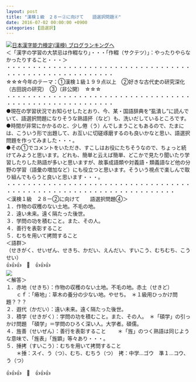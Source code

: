 ```yaml
---
layout: post
title: "漢検１級　２８ー②に向けて　　語選択問題④"
date: 2016-07-02 00:00:00 +0900
categories: [語選択]
---
```


[![](/syuusyuu9701/assets/images/漢検１級-２８ー②に向けて-語選択問題④-br_c_3028_1.gif)](http://blog.with2.net/link.php?1659096:3028 "日本漢字能力検定(漢検) ブログランキングへ")[日本漢字能力検定(漢検) ブログランキングへ](http://blog.with2.net/link.php?1659096:3028)  
＜「漢字の学習の大禁忌は作輟なり」・・・「作輟（サクテツ）」：やったりやらなかったりすること・・・＞  
・・・・・・・・・・・・・・・・・・・・・・・・・・・・・・・・・・・・・・・・・・・・・・・・・・・・・・・・・  
☆☆☆今年のテーマ：①漢検１級１９９点以上　②好きな古代史の研究深化（古田説の研究）　③（非公開）　☆☆☆　　  
・・・・・・・・・・・・・・・・・・・・・・・・・・・・・・・・・・・・・・・・・・・・・・・・・・・・・・・・・  
●現在の学習状況でお知らせしたとおり、今、某・国語辞典を“虱潰し”に読んでいて、語選択問題になりそうな熟語抔（など）も、洗いだしているところです。  
●時間が非常にかかるのと、少し倦（う）んでしまうこともあるので、たまには、こういう形で出題して、お互いに切磋琢磨するのも良いかなと思い、語選択問題を作ってみました・・・。  
●その①でコメントをいただき、すこしはお役にたちそうなので、ちょっと続けてみようと思います。どれも、簡単と云えば簡単、どこかで見たり聞いたり学習したりした熟語が多いと思いますが、故事成語類や対義語・類義語など他の分野の学習（語彙の増加など）にも役立つと思います。そういう視点で楽しんで取り組んでもらうと良いと思います・・・。  
・・・・・・・・・・・・・・・・・・・・・・・・・・・・・・・・・・・・・・・・・・・・・・・・・・・・・・・・・・・・・・・・・・・・・  
＜漢検１級　２８ー②に向けて　　語選択問題④＞  
１．作物の収穫のない土地。不毛の地。  
２．遠い未来。遠く隔たった後世。  
３．学問の功を積むこと。また、その人。  
４．善行を表彰すること  
５．むちを用いて拷問すること  
＜語群＞  
（せきがく、せいぜん、せきち、かだい、えんだい、すいこう、むちむち、こうせい）  
👍👍👍　🐒　👍👍👍  
![](/syuusyuu9701/assets/images/漢検１級-２８ー②に向けて-語選択問題④-b65f2c67ad07261e4505d7968e0f303b.png)  
＜解答＞  
１．赤地（せきち）：作物の収穫のない土地。不毛の地。赤土（せきど）  
　　ｃｆ：「瘠地」：草木の養分の少ない地。やせち。　＊１級用ひっかけ問題？？？  
２．遐代（かだい）：遠い未来。遠く隔たった後世。  
３．積学（せきがく）：学問の功を積むこと。また、その人。　＊「碩学」の引っかけ問題　「碩学」＝学問のひろく深い人。大学者。碩儒。  
４．旌善（せいぜん）：善行を表彰すること 　　＊「旌」のつく熟語は同じような意味で、「旌表」「旌顕」等々あり・・・。  
５．捶拷（すいこう）：むちを用いて拷問すること  
　　＊捶：スイ、う（つ）、むち、むちう（つ）　拷：中学…ゴウ　準１…コウ、う（つ）  
  
👍👍👍　🐒　👍👍👍  
  